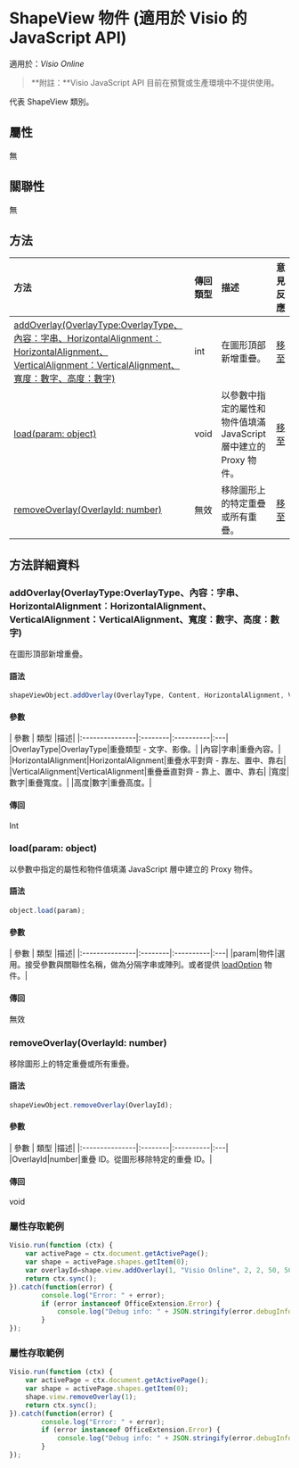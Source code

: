 # <a name="shapeview-object-javascript-api-for-visio"></a>ShapeView 物件 (適用於 Visio 的 JavaScript API)

適用於：_Visio Online_
>**附註：**Visio JavaScript API 目前在預覽或生產環境中不提供使用。

代表 ShapeView 類別。

## <a name="properties"></a>屬性

無

## <a name="relationships"></a>關聯性
無

## <a name="methods"></a>方法

| 方法           | 傳回類型    |描述| 意見反應|
|:---------------|:--------|:----------|:---|
|[addOverlay(OverlayType:OverlayType、內容：字串、HorizontalAlignment︰HorizontalAlignment、VerticalAlignment：VerticalAlignment、寬度：數字、高度：數字)](#addoverlayoverlaytype-overlaytype-content-string-horizontalalignment-horizontalalignment-verticalalignment-verticalalignment-width-number-height-number)|int|在圖形頂部新增重疊。|[移至](https://github.com/OfficeDev/office-js-docs/issues/new?title=Visio-shapeView-addOverlay)|
|[load(param: object)](#loadparam-object)|void|以參數中指定的屬性和物件值填滿 JavaScript 層中建立的 Proxy 物件。|[移至](https://github.com/OfficeDev/office-js-docs/issues/new?title=Visio-shapeView-load)|
|[removeOverlay(OverlayId: number)](#removeoverlayoverlayid-number)|無效|移除圖形上的特定重疊或所有重疊。|[移至](https://github.com/OfficeDev/office-js-docs/issues/new?title=Visio-shapeView-removeOverlay)|

## <a name="method-details"></a>方法詳細資料


### <a name="addoverlayoverlaytype-overlaytype-content-string-horizontalalignment-horizontalalignment-verticalalignment-verticalalignment-width-number-height-number"></a>addOverlay(OverlayType:OverlayType、內容：字串、HorizontalAlignment︰HorizontalAlignment、VerticalAlignment：VerticalAlignment、寬度︰數字、高度︰數字)
在圖形頂部新增重疊。

#### <a name="syntax"></a>語法
```js
shapeViewObject.addOverlay(OverlayType, Content, HorizontalAlignment, VerticalAlignment, Width, Height);
```

#### <a name="parameters"></a>參數
| 參數	    | 類型   |描述|
|:---------------|:--------|:----------|:---|
|OverlayType|OverlayType|重疊類型 - 文字、影像。|
|內容|字串|重疊內容。|
|HorizontalAlignment|HorizontalAlignment|重疊水平對齊 - 靠左、置中、靠右|
|VerticalAlignment|VerticalAlignment|重疊垂直對齊 - 靠上、置中、靠右|
|寬度|數字|重疊寬度。|
|高度|數字|重疊高度。|

#### <a name="returns"></a>傳回
Int

### <a name="loadparam-object"></a>load(param: object)
以參數中指定的屬性和物件值填滿 JavaScript 層中建立的 Proxy 物件。

#### <a name="syntax"></a>語法
```js
object.load(param);
```

#### <a name="parameters"></a>參數
| 參數	    | 類型   |描述|
|:---------------|:--------|:----------|:---|
|param|物件|選用。接受參數與關聯性名稱，做為分隔字串或陣列。或者提供 [loadOption](loadoption.md) 物件。|

#### <a name="returns"></a>傳回
無效

### <a name="removeoverlayoverlayid-number"></a>removeOverlay(OverlayId: number)
移除圖形上的特定重疊或所有重疊。

#### <a name="syntax"></a>語法
```js
shapeViewObject.removeOverlay(OverlayId);
```

#### <a name="parameters"></a>參數
| 參數	    | 類型   |描述|
|:---------------|:--------|:----------|:---|
|OverlayId|number|重疊 ID。從圖形移除特定的重疊 ID。|

#### <a name="returns"></a>傳回
void

### <a name="property-access-examples"></a>屬性存取範例
```js
Visio.run(function (ctx) { 
    var activePage = ctx.document.getActivePage();
    var shape = activePage.shapes.getItem(0);
    var overlayId=shape.view.addOverlay(1, "Visio Online", 2, 2, 50, 50);
    return ctx.sync();
}).catch(function(error) {
        console.log("Error: " + error);
        if (error instanceof OfficeExtension.Error) {
            console.log("Debug info: " + JSON.stringify(error.debugInfo));
        }
});
```

### <a name="property-access-examples"></a>屬性存取範例
```js
Visio.run(function (ctx) { 
    var activePage = ctx.document.getActivePage();
    var shape = activePage.shapes.getItem(0);
    shape.view.removeOverlay(1);
    return ctx.sync();
}).catch(function(error) {
        console.log("Error: " + error);
        if (error instanceof OfficeExtension.Error) {
            console.log("Debug info: " + JSON.stringify(error.debugInfo));
        }
});
```
